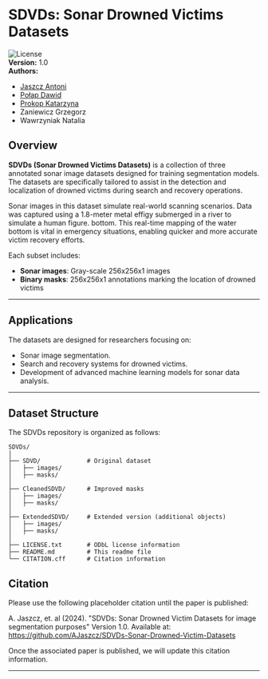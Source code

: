 # SDVDs: Sonar Drowned Victims Datasets

![License](https://img.shields.io/badge/license-ODbL%20v1.0-brightgreen)  
**Version:** 1.0  
**Authors:**
  - [Jaszcz Antoni](https://orcid.org/0000-0002-8997-0331)
  - [Połap Dawid](https://orcid.org/0000-0003-1972-5979)
  - [Prokop Katarzyna](https://orcid.org/0000-0002-3830-6182)
  - Zaniewicz Grzegorz
  - Wawrzyniak Natalia

## Overview

**SDVDs (Sonar Drowned Victims Datasets)** is a collection of three annotated sonar image datasets designed for training segmentation models. The datasets are specifically tailored to assist in the detection and localization of drowned victims during search and recovery operations.  

Sonar images in this dataset simulate real-world scanning scenarios. Data was captured using a 1.8-meter metal effigy submerged in a river to simulate a human figure. bottom. This real-time mapping of the water bottom is vital in emergency situations, enabling quicker and more accurate victim recovery efforts.

Each subset includes:  
- **Sonar images**: Gray-scale 256x256x1 images
- **Binary masks**:  256x256x1 annotations marking the location of drowned victims

---

## Applications
The datasets are designed for researchers focusing on:  
- Sonar image segmentation.  
- Search and recovery systems for drowned victims.  
- Development of advanced machine learning models for sonar data analysis.  

---

## Dataset Structure
The SDVDs repository is organized as follows:
```
SDVDs/
│
├── SDVD/             # Original dataset
│   ├── images/
│   ├── masks/ 
│
├── CleanedSDVD/      # Improved masks
│   ├── images/
│   ├── masks/
│
├── ExtendedSDVD/     # Extended version (additional objects)
│   ├── images/
│   ├── masks/
│
├── LICENSE.txt       # ODbL license information
├── README.md         # This readme file
└── CITATION.cff      # Citation information
```
## Citation
Please use the following placeholder citation until the paper is published:

A. Jaszcz, et. al (2024). "SDVDs: Sonar Drowned Victim Datasets for image segmentation purposes" Version 1.0. Available at: https://github.com/AJaszcz/SDVDs-Sonar-Drowned-Victim-Datasets

Once the associated paper is published, we will update this citation information.


---